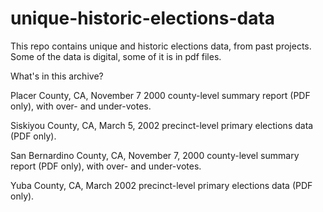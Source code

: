 # unique-historic-elections-data

This repo contains unique and historic elections data, from past projects.  Some of the data is digital, some of it is in pdf files.

What's in this archive?

Placer County, CA, November 7 2000 county-level summary report (PDF only), with over- and under-votes.

Siskiyou County, CA, March 5, 2002 precinct-level primary elections data (PDF only).

San Bernardino County, CA, November 7, 2000 county-level summary report (PDF only), with over- and under-votes.

Yuba County, CA, March 2002 precinct-level primary elections data (PDF only).
